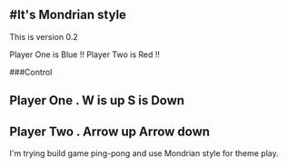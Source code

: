 #It's Mondrian style
--------------------
This is version 0.2  


Player One is Blue !!
Player Two is Red  !!

###Control

Player One
.
W is up
S is Down 
-------------------
Player Two 
.
Arrow up 
Arrow down 
-------------------


I'm trying build game ping-pong and use Mondrian style for theme play.

